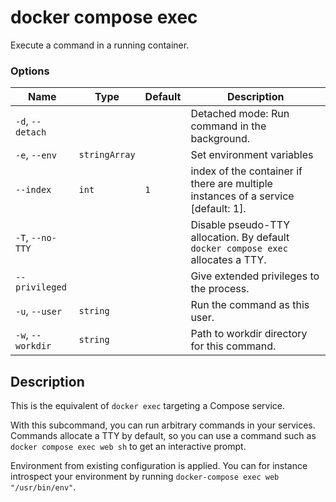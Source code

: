 # docker compose exec

<!---MARKER_GEN_START-->
Execute a command in a running container.

### Options

| Name | Type | Default | Description |
| --- | --- | --- | --- |
| `-d`, `--detach` |  |  | Detached mode: Run command in the background. |
| `-e`, `--env` | `stringArray` |  | Set environment variables |
| `--index` | `int` | `1` | index of the container if there are multiple instances of a service [default: 1]. |
| `-T`, `--no-TTY` |  |  | Disable pseudo-TTY allocation. By default `docker compose exec` allocates a TTY. |
| `--privileged` |  |  | Give extended privileges to the process. |
| `-u`, `--user` | `string` |  | Run the command as this user. |
| `-w`, `--workdir` | `string` |  | Path to workdir directory for this command. |


<!---MARKER_GEN_END-->

## Description

This is the equivalent of `docker exec` targeting a Compose service.

With this subcommand, you can run arbitrary commands in your services. Commands allocate a TTY by default, so
you can use a command such as `docker compose exec web sh` to get an interactive prompt.

Environment from existing configuration is applied.
You can for instance introspect your environment by running `docker-compose exec web "/usr/bin/env"`.
